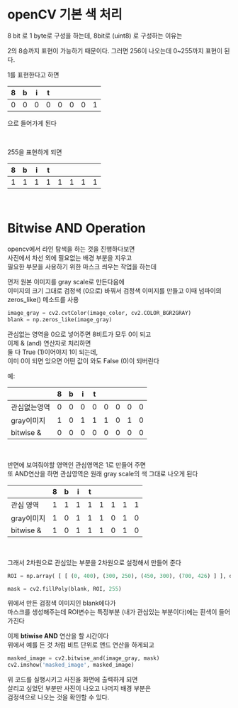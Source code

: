 # openCV 기본 색 처리 
8 bit 로 1 byte로 구성을 하는데, 
8bit로 (uint8) 로 구성하는 이유는 

2의 8승까지 표현이 가능하기 때문이다. 그러면 256이 나오는데 0~255까지 표현이 된다.

1를 표현한다고 하면

| 8 | b| i | t | | | | |
| -- | -- | -- | -- | -- | -- | -- | -- |
| 0 | 0 | 0 | 0 | 0 | 0 | 0 | 1 |

으로 들어가게 된다 

<br>

255을 표현하게 되면 

| 8 | b| i | t | | | | |
| -- | -- | -- | -- | -- | -- | -- | -- |
| 1 | 1 | 1 | 1 | 1 | 1 | 1 | 1 |

<br/>

# Bitwise AND Operation
opencv에서 라인 탐색을 하는 것을 진행하다보면  
사진에서 차선 외에 필요없는 배경 부분을 지우고  
필요한 부분을 사용하기 위한 마스크 씌우는 작업을 하는데  

먼저 원본 이미지를 gray scale로 만든다음에   
이미지의 크기 그대로 검정색 (0으로) 바꿔서 검정색 이미지를 만들고 
이때 넘파이의 zeros_like() 메소드를 사용
```py
image_gray = cv2.cvtColor(image_color, cv2.COLOR_BGR2GRAY)
blank = np.zeros_like(image_gray)
```

관심없는 영역을 0으로 넣어주면 8비트가 모두 0이 되고   
이제 & (and) 연산자로 처리하면  
둘 다 True (1)이어야지 1이 되는데,   
이미 0이 되면 있으면 어떤 값이 와도 False (0)이 되버린다 

예:
 
| | 8 | b| i | t | | | | |
|--| -- | -- | -- | -- | -- | -- | -- | -- |
|관심없는영역 | 0 | 0 | 0 | 0 | 0 | 0 | 0 | 0 |
|gray이미지 | 1 | 0 | 1 | 1 | 1 | 0 | 1 | 0 |
|bitwise & | 0 | 0 | 0 | 0 | 0 | 0 | 0 | 0 |


<br>

반면에 보여줘야할 영역인 관심영역은 1로 만들어 주면   
또 AND연산을 하면 관심영역은 원래 gray scale의 색 그대로 나오게 된다 


| | 8 | b| i | t | | | | |
|--| -- | -- | -- | -- | -- | -- | -- | -- |
|관심 영역 | 1 | 1 | 1 | 1 | 1 | 1 | 1 | 1 |
|gray이미지 | 1 | 0 | 1 | 1 | 1 | 0 | 1 | 0 |
|bitwise & | 1 | 0 | 1 | 1 | 1 | 0 | 1 | 0 |


<br>

그래서 2차원으로 관심있는 부분을 2차원으로 설정해서 만들어 준다  
```py
ROI = np.array( [ [ (0, 400), (300, 250), (450, 300), (700, 426) ] ], dtype= np.int32)

mask = cv2.fillPoly(blank, ROI, 255)
```

위에서 만든 검정색 이미지인 blank에다가   
마스크를 생성해주는데 ROI변수는 특정부분 (내가 관심있는 부분이다)에는 흰색이 들어가진다  

이제 **btiwise AND** 연산을 할 시간이다   
위에서 예를 든 것 처럼 비트 단위로 앤드 연산을 하게되고 

```py
masked_image = cv2.bitwise_and(image_gray, mask)
cv2.imshow('masked_image', masked_image)
```
위 코드를 실행시키고 사진을 화면에 출력하게 되면  
살리고 싶었던 부분만 사진이 나오고 나머지 배경 부분은   
검정색으로 나오는 것을 확인할 수 있다. 



